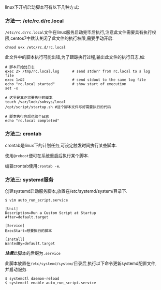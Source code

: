 linux下开机启动脚本可有以下几种方式:

### 方法一: /etc/rc.d/rc.local

`/etc/rc.d/rc.local`文件在linux服务启动完毕后执行,注意此文件需要具有执行权限,centos7中默认关闭了此文件的执行权限,需要手动开启:

```chmod u+x /etc/rc.d/rc.local```

此文件中的脚本执行可能出错,为了跟踪执行过程,输出此文件的执行日志,如:

```shell
# 脚本开始处日志
exec 2> /tmp/rc.local.log      # send stderr from rc.local to a log file
exec 1>&2                      # send stdout to the same log file
echo "rc.local started"        # show start of execution
set -x

# 这里是真正需要执行的脚本
touch /var/lock/subsys/local
/opt/script/startup.sh #这个脚本文件写好需要执行的代码

# 脚本执行完后也给个日志
echo "rc.local completed"
```

### 方法二:  crontab

crontab是linux下的计划任务,可设定触发时间执行某些脚本.

使用`@reboot`便可在系统重启后执行某个脚本.

编辑crontab使用`crontab -e`.

### 方法三:  systemd服务

创建systemd启动服务脚本,放置在/etc/systemd/system/目录下.

```shell
$ vim auto_run_script.service

[Unit]
Description=Run a Custom Script at Startup
After=default.target

[Service]
ExecStart=想要执行的脚本

[Install]
WantedBy=default.target
```

***注意***此脚本的后缀为`.service`

此脚本放置在`/etc/systemd/system/`目录后,执行以下命令更新systemd配置文件,并启动服务.

```shell
$ systemctl daemon-reload
$ systemctl enable auto_run_script.service
```

